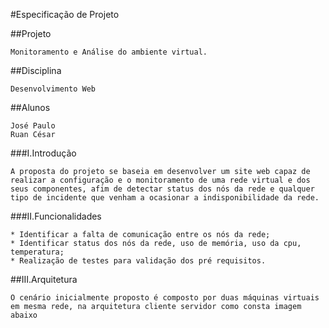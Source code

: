 #Especificação de Projeto


##Projeto

	Monitoramento e Análise do ambiente virtual.

##Disciplina

	Desenvolvimento Web

##Alunos

	José Paulo
	Ruan César

###I.Introdução

	A proposta do projeto se baseia em desenvolver um site web capaz de realizar a configuração e o monitoramento de uma rede virtual e dos seus componentes, afim de detectar status dos nós da rede e qualquer tipo de incidente que venham a ocasionar a indisponibilidade da rede.

###II.Funcionalidades

	* Identificar a falta de comunicação entre os nós da rede;
	* Identificar status dos nós da rede, uso de memória, uso da cpu, temperatura;
	* Realização de testes para validação dos pré requisitos.

##III.Arquitetura

	O cenário inicialmente proposto é composto por duas máquinas virtuais em mesma rede, na arquitetura cliente servidor como consta imagem abaixo
